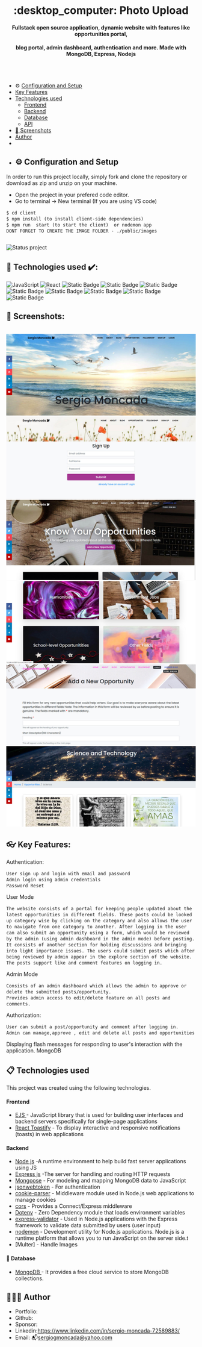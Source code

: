 <h1 align ="center" > :desktop_computer:  Photo Upload </h1>
<h4  align ="center"> 
Fullstack open source application, dynamic website with features like opportunities portal,</h4>
 <h4  align ="center">blog portal, admin dashboard, authentication and more.  Made with MongoDB, Express, Nodejs  </h4>
<br>
<br>

  * ⚙️ [Configuration and Setup](#configuration-and-setup)
  * [Key Features](#key-features)
  * [Technologies used](#technologies-used)
      - [Frontend](#frontend)
      - [Backend](#backend)
      - [Database](#database)
      - [API](#api)
  * [📸 Screenshots](#screenshots)
  * [Author](#author)
  * <br>
  * ## ⚙️ Configuration and Setup

In order to run this project locally, simply fork and clone the repository or download as zip and unzip on your machine.

- Open the project in your prefered code editor.
- Go to terminal -> New terminal (If you are using VS code)

```
$ cd client
$ npm install (to install client-side dependencies)
$ npm run  start (to start the client)  or nodemon app
DONT FORGET TO CREATE THE IMAGE FOLDER - ./public/images
```
```

```
![Status project](https://img.shields.io/badge/STATUS-Finished-GREEN?style=for-the-badge)

##  🔌 Technologies used ✔️:
![JavaScript](https://img.shields.io/badge/JavaScript-007ACC?style=for-the-badge&logo=Javascript&logoColor=white)
![React](https://img.shields.io/badge/Nodejs-20232A?style=for-the-badge&logo=react&logoColor=61DAFB)
![Static Badge](https://img.shields.io/badge/EJS%20-yellow?style=for-the-badge)
![Static Badge](https://img.shields.io/badge/helmets-black?style=for-the-badge)
![Static Badge](https://img.shields.io/badge/%20Bootstrap-lightblue?style=for-the-badge)
![Static Badge](https://img.shields.io/badge/mongoDB%20-aqua?style=for-the-badge)
![Static Badge](https://img.shields.io/badge/mongoose-purple?style=for-the-badge)
![Static Badge](https://img.shields.io/badge/Express-navy?style=for-the-badge)
![Static Badge](https://img.shields.io/badge/multer-teal?style=for-the-badge)
![Static Badge](https://img.shields.io/badge/joi%20-aqua?style=for-the-badge)


##  📸 Screenshots:
<br>
<img src="./SYSTEMIMAGES/IMAGE01.jpg" alt="project screenshot01" />
<img src="./SYSTEMIMAGES/IMAGE02.jpg" alt="project screenshot02" />
<img src="./SYSTEMIMAGES/IMAGE03.jpg" alt="project screenshot03" />
<img src="./SYSTEMIMAGES/IMAGE04.jpg" alt="project screenshot04" />
<img src="./SYSTEMIMAGES/IMAGE05.jpg" alt="project screenshot05" />
<img src="./SYSTEMIMAGES/IMAGE06.jpg" alt="project screenshot06" />

<br>

##  👓 Key Features:

Authentication:

    User sign up and login with email and password
    Admin login using admin credentials
    Password Reset

User Mode

    The website consists of a portal for keeping people updated about the latest opportunities in different fields. These posts could be looked up category wise by clicking on the category and also allows the user to navigate from one category to another. After logging in the user can also submit an opportunity using a form, which would be reviewed by the admin (using admin dashboard in the admin mode) before posting.
    It consists of another section for holding discussions and bringing into light importance issues. The users could submit posts which after being reviewed by admin appear in the explore section of the website. The posts support like and comment features on logging in.

Admin Mode

    Consists of an admin dashboard which allows the admin to approve or delete the submitted posts/opportunity.
    Provides admin access to edit/delete feature on all posts and comments.

Authorization:

    User can submit a post/opportunity and comment after logging in.
    Admin can manage,approve , edit and delete all posts and opportunities

Displaying flash messages for responding to user's interaction with the application.
MongoDB
<br/>

##  📋 Technologies used

This project was created using the following technologies.

####  Frontend 

- [EJS ](https://www.npmjs.com/package/react) - JavaScript library that is used for building user interfaces and backend servers specifically for single-page applications
- [React Toastify](https://www.npmjs.com/package/react-toastify) - To display interactive and responsive notifications (toasts) in web applications

####  Backend 

- [Node js](https://nodejs.org/en/) -A runtime environment to help build fast server applications using JS
- [Express js](https://www.npmjs.com/package/express) -The server for handling and routing HTTP requests
- [Mongoose](https://mongoosejs.com/) - For modeling and mapping MongoDB data to JavaScript
- [jsonwebtoken](https://www.npmjs.com/package/jsonwebtoken) - For authentication
- [cookie-parser](https://www.npmjs.com/package/cookie-parser) - Middleware module used in Node.js web applications to manage cookies
- [cors](https://www.npmjs.com/package/cors) - Provides a Connect/Express middleware
- [Dotenv](https://www.npmjs.com/package/dotenv) - Zero Dependency module that loads environment variables
- [express-validator](https://www.npmjs.com/package/express-validator) - Used in Node.js applications with the Express framework to validate data submitted by users (user input)
- [nodemon](https://nodemon.io/) - Development utility for Node.js applications. Node.js is a runtime platform that allows you to run JavaScript on the server side.t
- [Multer] - Handle Images

#### 💾 Database 

 - [MongoDB ](https://www.mongodb.com/) - It provides a free cloud service to store MongoDB collections.

## 👨🏻‍🏫 Author
- Portfolio: 
- Github: 
- Sponsor: 
- Linkedin:https://www.linkedin.com/in/sergio-moncada-72589883/
- Email: :mailbox_with_mail:[sergiogmoncada@yahoo.com](mailto:sergiogmoncada@yahoo.com)

